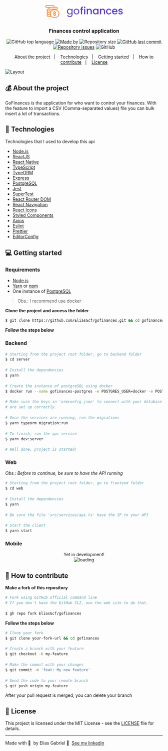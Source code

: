 <h1 align="center">
  <img src=".github/logo.svg" alt="GoFinances" width="250px">
</h1>

<h3 align="center">
  Finances control application
</h3>

<p align="center">
  <img alt="GitHub top language" src="https://img.shields.io/github/languages/top/EliasGcf/gofinances?color=%235636D3">
  <a href="https://www.linkedin.com/in/eliasgcf/"><img alt="Made by" src="https://img.shields.io/badge/made%20by-Elias%20Gabriel-%235636D3"></a>
  <img alt="Repository size" src="https://img.shields.io/github/repo-size/EliasGcf/gofinances?color=%235636D3">
  <a href="https://github.com/EliasGcf/gofinances/commits/master"><img alt="GitHub last commit" src="https://img.shields.io/github/last-commit/EliasGcf/gofinances?color=%235636D3"></a>
  <a href="https://github.com/EliasGcf/gofinances/issues"><img alt="Repository issues" src="https://img.shields.io/github/issues/EliasGcf/gofinances?color=%235636D3"></a>
  <img alt="GitHub" src="https://img.shields.io/github/license/EliasGcf/gofinances?color=%235636D3">
</p>

<p align="center">
  <a href="#-about-the-project">About the project</a>&nbsp;&nbsp;&nbsp;|&nbsp;&nbsp;&nbsp;
  <a href="#-technologies">Technologies</a>&nbsp;&nbsp;&nbsp;|&nbsp;&nbsp;&nbsp;
  <a href="#-getting-started">Getting started</a>&nbsp;&nbsp;&nbsp;|&nbsp;&nbsp;&nbsp;
  <a href="#-how-to-contribute">How to contribute</a>&nbsp;&nbsp;&nbsp;|&nbsp;&nbsp;&nbsp;
  <a href="#-license">License</a>
</p>

<!-- <p id="insomniaButton" align="center">
  <a href="" target="_blank">
    <img src="https://insomnia.rest/images/run.svg" alt="Run in Insomnia">
  </a>
</p> -->

<img alt="Layout" src="https://res.cloudinary.com/eliasgcf/image/upload/v1587423410/gofinances/mockup_lqgnbt.png">

## 💰 About the project

GoFinances is the application for who want to control your finances. With the feature to import a CSV (Comma-separated values) file you can bulk insert a lot of transactions.

## 🚀 Technologies

Technologies that I used to develop this api

- [Node.js](https://nodejs.org/)
- [ReactJS](https://reactjs.org/)
- [React Native](https://reactnative.dev/)
- [TypeScript](https://www.typescriptlang.org/)
- [TypeORM](https://typeorm.io/#/)
- [Express](https://expressjs.com/pt-br/)
- [PostgreSQL](https://www.postgresql.org/)
- [Jest](https://jestjs.io/)
- [SuperTest](https://github.com/visionmedia/supertest)
- [React Router DOM](https://reacttraining.com/react-router/)
- [React Navigation](https://reactnavigation.org/)
- [React Icons](https://react-icons.netlify.com/#/)
- [Styled Components](https://styled-components.com/)
- [Axios](https://github.com/axios/axios)
- [Eslint](https://eslint.org/)
- [Prettier](https://prettier.io/)
- [EditorConfig](https://editorconfig.org/)

## 💻 Getting started

<!-- Importe o arquivo `Insomnia.json` no Insomnia ou clique no botão [Run in Insomnia](#insomniaButton) -->

### Requirements

- [Node.js](https://nodejs.org/en/)
- [Yarn](https://classic.yarnpkg.com/) or [npm](https://www.npmjs.com/)
- One instance of [PostgreSQL](https://www.postgresql.org/)

> Obs.: I recommend use docker

**Clone the project and access the folder**

```bash
$ git clone https://github.com/EliasGcf/gofinances.git && cd gofinances
```

**Follow the steps below**

### Backend

```bash
# Starting from the project root folder, go to backend folder
$ cd server

# Install the dependencies
$ yarn

# Create the instance of postgreSQL using docker
$ docker run --name gofinances-postgres -e POSTGRES_USER=docker -e POSTGRES_PASSWORD=docker -e POSTGRES_DB=gofinances -p 5432:5432 -d postgres

# Make sure the keys in 'ormconfig.json' to connect with your database
# are set up correctly.

# Once the services are running, run the migrations
$ yarn typeorm migration:run

# To finish, run the api service
$ yarn dev:server

# Well done, project is started!
```

### Web

_Obs.: Before to continue, be sure to have the API running_

```bash
# Starting from the project root folder, go to frontend folder
$ cd web

# Install the dependencies
$ yarn

# Be sure the file 'src/services/api.ts' have the IP to your API

# Start the client
$ yarn start
```

### Mobile

<!-- _ps: Antes de executar, lembre-se de iniciar o backend deste projeto_ -->

<p align="center">
 Yet in development!
 <br />
 <img src="https://media.giphy.com/media/3oEjI6SIIHBdRxXI40/giphy.gif" alt="loading">
</p>

## 🤔 How to contribute

**Make a fork of this repository**

```bash
# Fork using GitHub official command line
# If you don't have the GitHub CLI, use the web site to do that.

$ gh repo fork EliasGcf/gofinances
```

**Follow the steps below**

```bash
# Clone your fork
$ git clone your-fork-url && cd gofinances

# Create a branch with your feature
$ git checkout -b my-feature

# Make the commit with your changes
$ git commit -m 'feat: My new feature'

# Send the code to your remote branch
$ git push origin my-feature
```

After your pull request is merged, you can delete your branch

## 📝 License

This project is licensed under the MIT License - see the [LICENSE](LICENSE) file for details.

---

Made with 💜 &nbsp;by Elias Gabriel 👋 &nbsp;[See my linkedin](https://www.linkedin.com/in/eliasgcf/)
